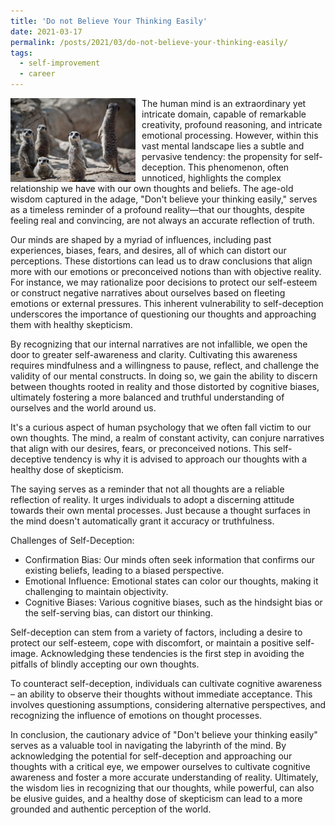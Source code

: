 ```yaml
---
title: 'Do not Believe Your Thinking Easily'
date: 2021-03-17
permalink: /posts/2021/03/do-not-believe-your-thinking-easily/
tags:
  - self-improvement
  - career
---
```


<img width="200" alt="meerkats curious" src="/images/posts/do-not-believe-your-thinking-easily.jpg" style="float: left; margin-right: 10px;" /> The human mind is an extraordinary yet intricate domain, capable of remarkable creativity, profound reasoning, and intricate emotional processing. However, within this vast mental landscape lies a subtle and pervasive tendency: the propensity for self-deception. This phenomenon, often unnoticed, highlights the complex relationship we have with our own thoughts and beliefs. The age-old wisdom captured in the adage, "Don't believe your thinking easily," serves as a timeless reminder of a profound reality—that our thoughts, despite feeling real and convincing, are not always an accurate reflection of truth.

Our minds are shaped by a myriad of influences, including past experiences, biases, fears, and desires, all of which can distort our perceptions. These distortions can lead us to draw conclusions that align more with our emotions or preconceived notions than with objective reality. For instance, we may rationalize poor decisions to protect our self-esteem or construct negative narratives about ourselves based on fleeting emotions or external pressures. This inherent vulnerability to self-deception underscores the importance of questioning our thoughts and approaching them with healthy skepticism.

By recognizing that our internal narratives are not infallible, we open the door to greater self-awareness and clarity. Cultivating this awareness requires mindfulness and a willingness to pause, reflect, and challenge the validity of our mental constructs. In doing so, we gain the ability to discern between thoughts rooted in reality and those distorted by cognitive biases, ultimately fostering a more balanced and truthful understanding of ourselves and the world around us.

It's a curious aspect of human psychology that we often fall victim to our own thoughts. The mind, a realm of constant activity, can conjure narratives that align with our desires, fears, or preconceived notions. This self-deceptive tendency is why it is advised to approach our thoughts with a healthy dose of skepticism.

The saying serves as a reminder that not all thoughts are a reliable reflection of reality. It urges individuals to adopt a discerning attitude towards their own mental processes. Just because a thought surfaces in the mind doesn't automatically grant it accuracy or truthfulness.

Challenges of Self-Deception:

* Confirmation Bias: Our minds often seek information that confirms our existing beliefs, leading to a biased perspective.
* Emotional Influence: Emotional states can color our thoughts, making it challenging to maintain objectivity.
* Cognitive Biases: Various cognitive biases, such as the hindsight bias or the self-serving bias, can distort our thinking.

Self-deception can stem from a variety of factors, including a desire to protect our self-esteem, cope with discomfort, or maintain a positive self-image. Acknowledging these tendencies is the first step in avoiding the pitfalls of blindly accepting our own thoughts.

To counteract self-deception, individuals can cultivate cognitive awareness – an ability to observe their thoughts without immediate acceptance. This involves questioning assumptions, considering alternative perspectives, and recognizing the influence of emotions on thought processes.

In conclusion, the cautionary advice of "Don't believe your thinking easily" serves as a valuable tool in navigating the labyrinth of the mind. By acknowledging the potential for self-deception and approaching our thoughts with a critical eye, we empower ourselves to cultivate cognitive awareness and foster a more accurate understanding of reality. Ultimately, the wisdom lies in recognizing that our thoughts, while powerful, can also be elusive guides, and a healthy dose of skepticism can lead to a more grounded and authentic perception of the world.
